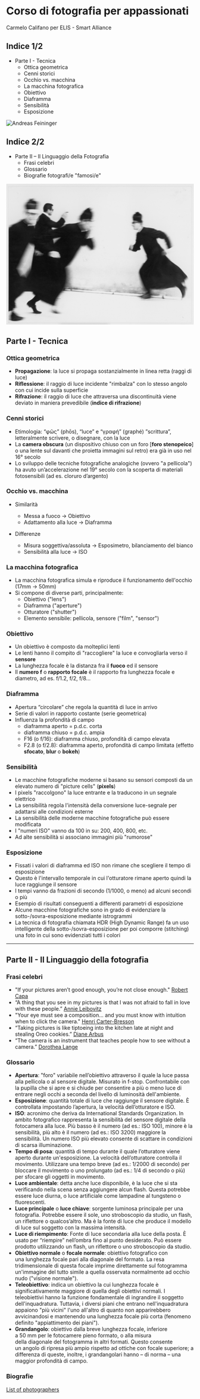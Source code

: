 # Corso di fotografia per appassionati
Carmelo Califano per ELIS - Smart Alliance

## Indice 1/2
- Parte I - Tecnica
  - Ottica geometrica
  - Cenni storici
  - Occhio vs. macchina
  - La macchina fotografica
  - Obiettivo
  - Diaframma
  - Sensibilità
  - Esposizione

![Andreas Feininger](https://upload.wikimedia.org/wikipedia/en/3/38/Feininger%2C_The_Photojournalist.jpg)

## Indice 2/2
- Parte II – Il Linguaggio della Fotografia
  - Frasi celebri
  - Glossario
  - Biografie fotografi/e "famosi/e"

![Mario Giacomelli](assets/giacomelli.jpg)

## Parte I - Tecnica

### Ottica geometrica
- **Propagazione**: la luce si propaga sostanzialmente in linea retta (raggi di luce)
- **Riflessione**: il raggio di luce incidente "rimbalza" con lo stesso angolo con cui incide sulla superficie
- **Rifrazione**: il raggio di luce che attraversa una discontinuità viene deviato in maniera prevedibile (**indice di rifrazione**)

### Cenni storici
- Etimologia: “φῶς” (phōs), “luce” e “γραφή” (graphé) ”scrittura”, letteralmente scrivere, o disegnare, con la luce
- La **camera obscura** (un dispositivo chiuso con un foro [**foro stenopeico**] o una lente sul davanti che proietta immagini sul retro) era già in uso nel 16° secolo
- Lo sviluppo delle tecniche fotografiche analogiche (ovvero "a pellicola") ha avuto un’accelerazione nel 19° secolo con la scoperta di materiali fotosensibili (ad es. cloruro d’argento)

### Occhio vs. macchina
- Similarità
  - Messa a fuoco -> Obiettivo
  - Adattamento alla luce -> Diaframma

- Differenze
  - Misura soggettiva/assoluta -> Esposimetro, bilanciamento del bianco
  - Sensibilità alla luce -> ISO

### La macchina fotografica
- La macchina fotografica simula e riproduce il funzionamento dell'occhio (17mm -> 50mm)
- Si compone di diverse parti, principalmente:
  - Obiettivo ("lens")
  - Diaframma ("aperture")
  - Otturatore ("shutter")
  - Elemento sensibile: pellicola, sensore ("film", "sensor")

### Obiettivo
- Un obiettivo è composto da molteplici lenti
- Le lenti hanno il compito di "raccogliere" la luce e convogliarla verso il **sensore**
- La lunghezza focale è la distanza fra il **fuoco** ed il sensore
- Il **numero f** o **rapporto focale** è il rapporto fra lunghezza focale e diametro, ad es. f/1.2, f/2, f/8…

### Diaframma
- Apertura “circolare” che regola la quantità di luce in arrivo
- Serie di valori in rapporto costante (serie geometrica)
- Influenza la profondità di campo
  - diaframma aperto = p.d.c. corta
  - diaframma chiuso = p.d.c. ampia
  - F16 (o f/16): diaframma chiuso, profondità di campo elevata
  - F2.8 (o f/2.8): diaframma aperto, profondità di campo limitata (effetto **sfocato**, **blur** o **bokeh**)

### Sensibilità
- Le macchine fotografiche moderne si basano su sensori composti da un elevato numero di "picture cells" (**pixels**)
- I pixels "raccolgono" la luce entrante e la traducono in un segnale elettrico
- La sensibilità regola l'intensità della conversione luce-segnale per adattarsi alle condizioni esterne
- La sensibilità delle moderne macchine fotografiche può essere modificata
- I "numeri ISO" vanno da 100 in su: 200, 400, 800, etc.
- Ad alte sensibilità si associano immagini più "rumorose"

### Esposizione
- Fissati i valori di diaframma ed ISO non rimane che scegliere il tempo di esposizione
- Questo è l'intervallo temporale in cui l'otturatore rimane aperto quindi la luce raggiunge il sensore
- I tempi vanno da frazioni di secondo (1/1000, o meno) ad alcuni secondi o più
- Esempio di risultati conseguenti a differenti parametri di esposizione
- Alcune macchine fotografiche sono in grado di evidenziare la sotto-/sovra-esposizione mediante istrogrammi
- La tecnica di fotografia chiamata HDR (High Dynamic Range) fa un uso intelligente della sotto-/sovra-esposizione per poi comporre (stitching) una foto in cui sono evidenziati tutti i colori

----

## Parte II - Il Linguaggio della fotografia

### Frasi celebri
- "If your pictures aren’t good enough, you’re not close enough." [Robert Capa](https://en.wikipedia.org/wiki/Robert_Capa)
- “A thing that you see in my pictures is that I was not afraid to fall in love with these people.” [Annie Leibovitz](https://en.wikipedia.org/wiki/Annie_Leibovitz)
- "Your eye must see a composition… and you must know with intuition when to click the camera." [Henri Carter-Bresson](https://en.wikipedia.org/wiki/Henri_Cartier-Bresson)
- “Taking pictures is like tiptoeing into the kitchen late at night and stealing Oreo cookies.” [Diane Arbus](https://en.wikipedia.org/wiki/Diane_Arbus)
- “The camera is an instrument that teaches people how to see without a camera.” [Dorothea Lange](https://en.wikipedia.org/wiki/Dorothea_Lange)

### Glossario
- **Apertura**: "foro" variabile nell’obiettivo attraverso il quale la luce passa alla pellicola o al sensore digitale. Misurato in f-stop. Confrontabile con la pupilla che si apre e si chiude per consentire a più o meno luce di entrare negli occhi a seconda del livello di luminosità dell'ambiente.
- **Esposizione**: quantità totale di luce che raggiunge il sensore digitale. È controllata impostando l’apertura, la velocità dell’otturatore e ISO.
- **ISO**: acronimo che deriva da International Standards Organization. In ambito fotografico rappresenta la sensibilità del sensore digitale della fotocamera alla luce. Più basso è il numero (ad es.: ISO 100), minore è la sensibilità, più alto è il numero (ad es.: ISO 3200) maggiore la sensibilità. Un numero ISO più elevato consente di scattare in condizioni di scarsa illuminazione.
- **Tempo di posa**: quantità di tempo durante il quale l’otturatore viene aperto durante un'esposizione. La velocità dell’otturatore controlla il movimento. Utilizzare una tempo breve (ad es.: 1/2000 di secondo) per bloccare il movimento o uno prolungato (ad es.: 1/4 di secondo o più) per sfocare gli oggetti in movimento.
- **Luce ambientale**: detta anche luce disponibile, è la luce che si sta verificando nella scena senza aggiungere alcun flash. Questa potrebbe essere luce diurna, o luce artificiale come lampadine al tungsteno o fluorescenti.
- **Luce principale** o **luce chiave**: sorgente luminosa principale per una fotografia. Potrebbe essere il sole, uno stroboscopio da studio, un flash, un riflettore o qualcos’altro. Ma è la fonte di luce che produce il modello di luce sul soggetto con la massima intensità.
- **Luce di riempimento**: Fonte di luce secondaria alla luce della posta. È usato per “riempire” nell’ombra fino al punto desiderato. Può essere prodotto utilizzando un flash, un riflettore o uno stroboscopio da studio.
- **Obiettivo normale** o **focale normale**: obiettivo fotografico con una lunghezza focale pari alla diagonale del formato. La resa tridimensionale di questa focale imprime direttamente sul fotogramma un'immagine del tutto simile a quella osservata normalmente ad occhio nudo ("visione normale").
- **Teleobiettivo**: indica un obiettivo la cui lunghezza focale è significativamente maggiore di quella degli obiettivi normali. I teleobiettivi hanno la funzione fondamentale di ingrandire il soggetto dell'inquadratura. Tuttavia, i diversi piani che entrano nell'inquadratura appaiono "più vicini" l'uno all'altro di quanto non apparirebbero avvicinandosi e mantenendo una lunghezza focale più corta (fenomeno definito "appiattimento dei piani").
- **Grandangolo**: obiettivo dalla breve lunghezza focale, inferiore a 50 mm per le fotocamere pieno formato, o alla misura della diagonale del fotogramma in altri formati. Questo consente un angolo di ripresa più ampio rispetto ad ottiche con focale superiore; a differenza di queste, inoltre, i grandangolari hanno – di norma – una maggior profondità di campo.

### Biografie
[List of photographers](https://en.wikipedia.org/wiki/List_of_photographers)

